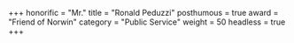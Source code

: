 +++
honorific  = "Mr."
title      = "Ronald Peduzzi"
posthumous = true
award      = "Friend of Norwin"
category   = "Public Service"
weight     = 50
headless   = true
+++
